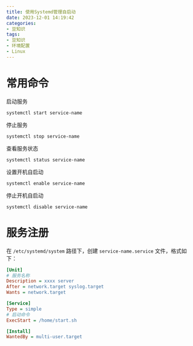 ```yaml
---
title: 使用Systemd管理自启动
date: 2023-12-01 14:19:42
categories:
- 豆知识
tags:
- 豆知识
- 环境配置
- Linux
---
```


# 常用命令

启动服务

```shell shell
systemctl start service-name
```

<!-- more -->

停止服务

```shell shell
systemctl stop service-name
```

查看服务状态

```shell shell
systemctl status service-name
```

设置开机自启动

```shell shell
systemctl enable service-name
```

停止开机自启动

```shell shell
systemctl disable service-name
```

# 服务注册

在 ```/etc/systemd/system``` 路径下，创建 ```service-name.service``` 文件，格式如下：

```ini service-name.service
[Unit]
# 服务名称
Description = xxxx server
After = network.target syslog.target
Wants = network.target

[Service]
Type = simple
# 启动命令
ExecStart = /home/start.sh

[Install]
WantedBy = multi-user.target
```